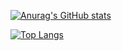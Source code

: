 <!--
### Hi there 👋
-->

[![Anurag's GitHub stats](https://github-readme-stats.vercel.app/api?username=av1ppp&show_icons=true&count_private=true&disable_animations=true)](https://github.com/anuraghazra/github-readme-stats)

[![Top Langs](https://github-readme-stats.vercel.app/api/top-langs/?username=av1ppp)](https://github.com/anuraghazra/github-readme-stats)


